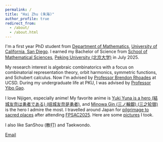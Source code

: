 ```yaml
---
permalink: /
title: "Hai Zhu (朱海)"
author_profile: true
redirect_from: 
  - /about/
  - /about.html
---
```


I'm a first year PhD student from [Department of Mathematics](https://www.math.ucsd.edu/), [University of California, San Diego](https://ucsd.edu/). I earned my Bachelor of Science from [School of Mathematical Sciences](https://www.math.pku.edu.cn/), [Peking University (北京大学)](https://www.pku.edu.cn/) in July 2025.

My research interest is algebraic combinatorics with a focus on combinatorial representation theory, orbit harmonics, symmetric functions, and Schubert calculus. Now I'm advised by [Professor Brendon Rhoades](https://mathweb.ucsd.edu/~bprhoades/) at UCSD. During my undergraduate life at PKU, I was advised by [Professor Yibo Gao](http://faculty.bicmr.pku.edu.cn/~gaoyibo/).

I love Nijigen, especially anime! My favorite anime is [Yuki Yuna is a hero (結城友奈は勇者である) (结城友奈是勇者)](https://en.wikipedia.org/wiki/Yuki_Yuna_Is_a_Hero), and [Minowa Gin (三ノ輪銀) (三之轮银)](https://yuyuyu.fandom.com/wiki/Minowa_Gin) is the hero I admire the most. I travelled around Japan for [pilgrimage to sacred places](https://en.wikipedia.org/wiki/Seichi_junrei) after attending [FPSAC2025](https://www.math.sci.hokudai.ac.jp/sympo/fpsac2025/). Here are some [pictures](../image) I took.

I also like SanShou (散打) and Taekwondo.

[Email](mailto:haz138@ucsd.edu)
